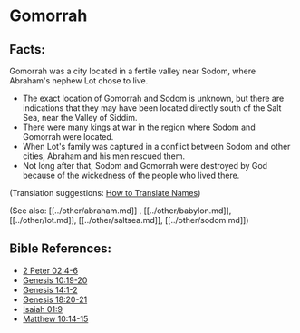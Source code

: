 # Gomorrah #

## Facts: ##

Gomorrah was a city located in a fertile valley near Sodom, where Abraham's nephew Lot chose to live.

* The exact location of Gomorrah and Sodom is unknown, but there are indications that they may have been located directly south of the Salt Sea, near the Valley of Siddim.
* There were many kings at war in the region where Sodom and Gomorrah were located.
* When Lot's family was captured in a conflict between Sodom and other cities, Abraham and his men rescued them.
* Not long after that, Sodom and Gomorrah were destroyed by God because of the wickedness of the people who lived there.

(Translation suggestions: [How to Translate Names](en/ta-vol1/translate/man/translate-names))

(See also: [[../other/abraham.md]] , [[../other/babylon.md]], [[../other/lot.md]], [[../other/saltsea.md]], [[../other/sodom.md]])

## Bible References: ##

* [2 Peter 02:4-6](en/tn/2pe/help/02/04)
* [Genesis 10:19-20](en/tn/gen/help/10/19)
* [Genesis 14:1-2](en/tn/gen/help/14/01)
* [Genesis 18:20-21](en/tn/gen/help/18/20)
* [Isaiah 01:9](en/tn/isa/help/01/09)
* [Matthew 10:14-15](en/tn/mat/help/10/14)